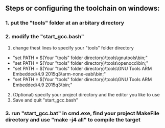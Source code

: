 ## Steps or configuring the toolchain on windows:
### 1. put the "tools" folder at an arbitary directory
### 2. modify the "start_gcc.bash"
1. change thest lines to specify your "tools" folder directory
- "set PATH = $(Your "tools" folder directory)\tools\gnutools\bin;"
- "set PATH = $(Your "tools" folder directory)\tools\openocd\bin;" 
- "set PATH = $(Your "tools" folder directory)\tools\GNU Tools ARM Embedded\4.9 2015q3\arm-none-eabi\bin;" 
- "set PATH = $(Your "tools" folder directory)\tools\GNU Tools ARM Embedded\4.9 2015q3\bin;" 
2.  (Optional) specify your project directory and the editor you like to use
3.  Save and quit "start_gcc.bash"
### 3. run "start_gcc.bat" **in cmd.exe**, find your project MakeFile directory and use "make -j4 all" to compile the target

